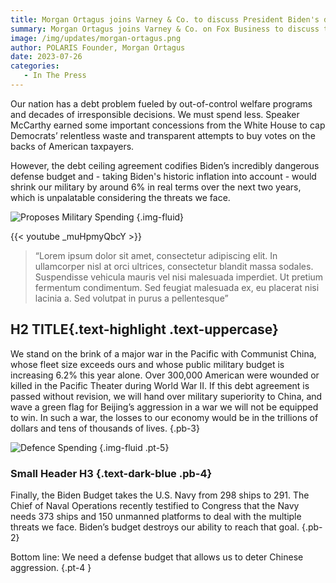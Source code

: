 ```yaml
---
title: Morgan Ortagus joins Varney & Co. to discuss President Biden's deterrence failures.
summary: Morgan Ortagus joins Varney & Co. on Fox Business to discuss the Biden Administration's failure to deter Russia's invasion of Ukraine and how we cannot afford to make the same mistake with China.
image: /img/updates/morgan-ortagus.png
author: POLARIS Founder, Morgan Ortagus
date: 2023-07-26
categories:
   - In The Press
---
```


Our nation has a debt problem fueled by out-of-control welfare programs and decades of irresponsible decisions. We must spend less. Speaker McCarthy earned some important concessions from the White House to cap Democrats’ relentless waste and transparent attempts to buy votes on the backs of American taxpayers.

However, the debt ceiling agreement codifies Biden’s incredibly dangerous defense budget and - taking Biden's historic inflation into account - would shrink our military by around 6% in real terms over the next two years, which is unpalatable considering the threats we face.

![Proposes Military Spending](/img/updates/proposes_military_spending.png)
{.img-fluid}

{{< youtube _muHpmyQbcY >}}


> “Lorem ipsum dolor sit amet, consectetur adipiscing elit. In ullamcorper nisl at orci ultrices, consectetur blandit massa sodales. Suspendisse vehicula mauris vel nisi malesuada imperdiet. Ut pretium fermentum condimentum. Sed feugiat malesuada ex, eu placerat nisi lacinia a. Sed volutpat in purus a pellentesque”

## H2 TITLE{.text-highlight .text-uppercase}

We stand on the brink of a major war in the Pacific with Communist China, whose fleet size exceeds ours and whose public military budget is increasing 6.2% this year alone. Over 300,000 American were wounded or killed in the Pacific Theater during World War II. If this debt agreement is passed without revision, we will hand over military superiority to China, and wave a green flag for Beijing’s aggression in a war we will not be equipped to win. In such a war, the losses to our economy would be in the trillions of dollars and tens of thousands of lives.
{.pb-3}

![Defence Spending](/img/updates/defence_spending.png)
{.img-fluid .pt-5}

### Small Header H3 {.text-dark-blue .pb-4}

Finally, the Biden Budget takes the U.S. Navy from 298 ships to 291. The Chief of Naval Operations recently testified to Congress that the Navy needs 373 ships and 150 unmanned platforms to deal with the multiple threats we face. Biden’s budget destroys our ability to reach that goal.
{.pb-2}

Bottom line: We need a defense budget that allows us to deter Chinese aggression. 
{.pt-4 }
